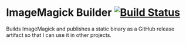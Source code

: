 # ImageMagick Builder [![Build Status](https://github.com/brandur/imagemagick-builder/workflows/build/badge.svg)](https://github.com/brandur/imagemagick-builder/actions)

Builds ImageMagick and publishes a static binary as a GitHub release artifact so that I can use it in other projects.
